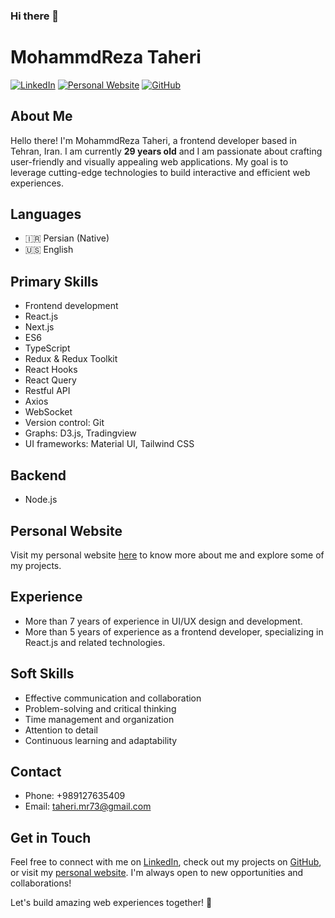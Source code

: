 ### Hi there 👋

# MohammdReza Taheri

[![LinkedIn](https://img.shields.io/badge/LinkedIn-mohammdrezataheri-blue)](https://www.linkedin.com/in/mohammdrezataheri/)
[![Personal Website](https://img.shields.io/badge/Website-moreta.ir-brightgreen)](https://moreta.ir/)
[![GitHub](https://img.shields.io/github/followers/mohammdrezataheri?label=Follow&style=social)](https://github.com/mohammdrezataheri)

## About Me

Hello there! I'm MohammdReza Taheri, a frontend developer based in Tehran, Iran. I am currently **29 years old** and I am passionate about crafting user-friendly and visually appealing web applications. My goal is to leverage cutting-edge technologies to build interactive and efficient web experiences.

## Languages

- 🇮🇷 Persian (Native)
- 🇺🇸 English

## Primary Skills

- Frontend development
- React.js
- Next.js
- ES6
- TypeScript
- Redux & Redux Toolkit
- React Hooks
- React Query
- Restful API
- Axios
- WebSocket
- Version control: Git
- Graphs: D3.js, Tradingview
- UI frameworks: Material UI, Tailwind CSS

## Backend

- Node.js

## Personal Website

Visit my personal website [here](https://moreta.ir/) to know more about me and explore some of my projects.

## Experience

- More than 7 years of experience in UI/UX design and development.
- More than 5 years of experience as a frontend developer, specializing in React.js and related technologies.

## Soft Skills

- Effective communication and collaboration
- Problem-solving and critical thinking
- Time management and organization
- Attention to detail
- Continuous learning and adaptability

## Contact

- Phone: +989127635409
- Email: taheri.mr73@gmail.com

## Get in Touch

Feel free to connect with me on [LinkedIn](https://www.linkedin.com/in/mohammdrezataheri/), check out my projects on [GitHub](https://github.com/mohammdrezataheri), or visit my [personal website](https://moreta.ir/). I'm always open to new opportunities and collaborations!

Let's build amazing web experiences together! 🚀

<!--
**MohammadReza-Taherii/MohammadReza-Taherii** is a ✨ _special_ ✨ repository because its `README.md` (this file) appears on your GitHub profile.

Here are some ideas to get you started:

- 🔭 I’m currently working on ...
- 🌱 I’m currently learning ...
- 👯 I’m looking to collaborate on ...
- 🤔 I’m looking for help with ...
- 💬 Ask me about ...
- 📫 How to reach me: ...
- 😄 Pronouns: ...
- ⚡ Fun fact: ...
-->
